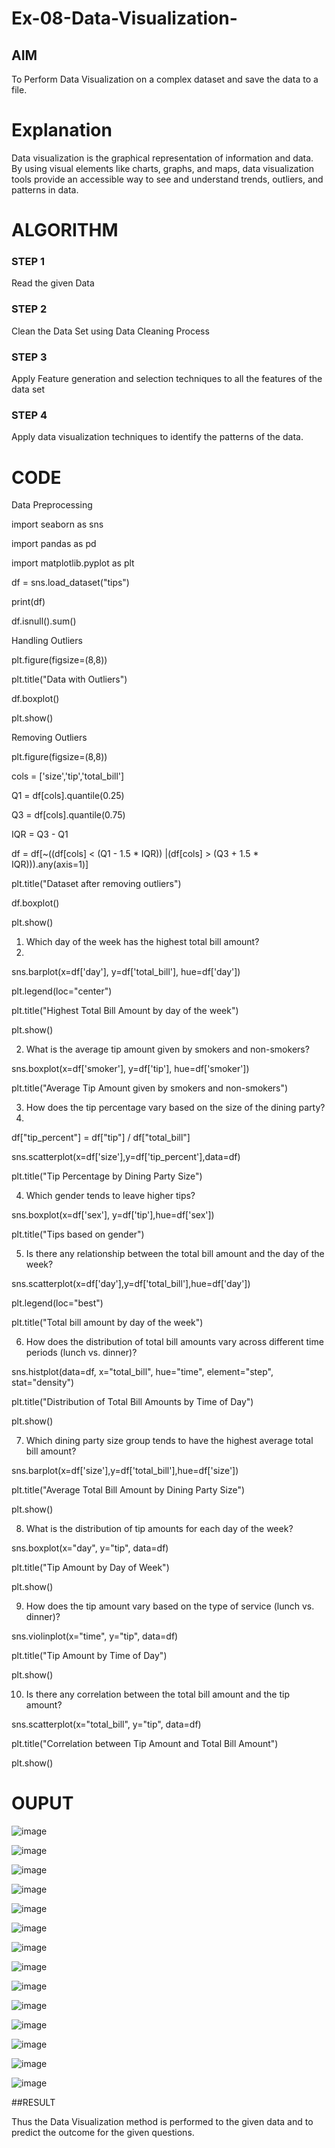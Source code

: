 # Ex-08-Data-Visualization-

## AIM

To Perform Data Visualization on a complex dataset and save the data to a file. 

# Explanation

Data visualization is the graphical representation of information and data. By using visual elements like charts, graphs, and maps, data visualization tools provide an accessible way to see and understand trends, outliers, and patterns in data.

# ALGORITHM

### STEP 1

Read the given Data

### STEP 2

Clean the Data Set using Data Cleaning Process

### STEP 3

Apply Feature generation and selection techniques to all the features of the data set

### STEP 4

Apply data visualization techniques to identify the patterns of the data.


# CODE

Data Preprocessing

import seaborn as sns

import pandas as pd

import matplotlib.pyplot as plt

df = sns.load_dataset("tips")

print(df)

df.isnull().sum()

Handling Outliers

plt.figure(figsize=(8,8))

plt.title("Data with Outliers")

df.boxplot()

plt.show()

Removing Outliers

plt.figure(figsize=(8,8))

cols = ['size','tip','total_bill']

Q1 = df[cols].quantile(0.25)

Q3 = df[cols].quantile(0.75)

IQR = Q3 - Q1

df = df[~((df[cols] < (Q1 - 1.5 * IQR)) |(df[cols] > (Q3 + 1.5 * IQR))).any(axis=1)]

plt.title("Dataset after removing outliers")

df.boxplot()

plt.show()

1) Which day of the week has the highest total bill amount?
2) 
sns.barplot(x=df['day'], y=df['total_bill'], hue=df['day'])

plt.legend(loc="center")

plt.title("Highest Total Bill Amount by day of the week")

plt.show()

2) What is the average tip amount given by smokers and non-smokers?

sns.boxplot(x=df['smoker'], y=df['tip'], hue=df['smoker'])

plt.title("Average Tip Amount given by smokers and non-smokers")

3) How does the tip percentage vary based on the size of the dining party?
4) 
df["tip_percent"] = df["tip"] / df["total_bill"]

sns.scatterplot(x=df['size'],y=df['tip_percent'],data=df)

plt.title("Tip Percentage by Dining Party Size")

4) Which gender tends to leave higher tips?

sns.boxplot(x=df['sex'], y=df['tip'],hue=df['sex'])

plt.title("Tips based on gender")

5) Is there any relationship between the total bill amount and the day of the week?

sns.scatterplot(x=df['day'],y=df['total_bill'],hue=df['day'])

plt.legend(loc="best")

plt.title("Total bill amount by day of the week")

6) How does the distribution of total bill amounts vary across different time periods (lunch vs. dinner)?

sns.histplot(data=df, x="total_bill", hue="time", element="step", stat="density")

plt.title("Distribution of Total Bill Amounts by Time of Day")

plt.show()

7) Which dining party size group tends to have the highest average total bill amount?

sns.barplot(x=df['size'],y=df['total_bill'],hue=df['size'])

plt.title("Average Total Bill Amount by Dining Party Size")

plt.show()

8) What is the distribution of tip amounts for each day of the week?

sns.boxplot(x="day", y="tip", data=df)

plt.title("Tip Amount by Day of Week")

plt.show()

9) How does the tip amount vary based on the type of service (lunch vs. dinner)?

sns.violinplot(x="time", y="tip", data=df)

plt.title("Tip Amount by Time of Day")

plt.show()

10) Is there any correlation between the total bill amount and the tip amount?

sns.scatterplot(x="total_bill", y="tip", data=df)

plt.title("Correlation between Tip Amount and Total Bill Amount")

plt.show()

# OUPUT

![image](https://github.com/nivetharajaa/Ex-08-Data-Visualization_1/assets/120543388/bfed2ce8-2b00-4e7b-81ce-9f2f0d41c94e)



![image](https://github.com/nivetharajaa/Ex-08-Data-Visualization_1/assets/120543388/d14bf713-fa9f-496c-99a0-277a2331caac)


![image](https://github.com/nivetharajaa/Ex-08-Data-Visualization_1/assets/120543388/413155f4-cfc9-4fd9-b498-def66fbff164)



![image](https://github.com/nivetharajaa/Ex-08-Data-Visualization_1/assets/120543388/8304f5c3-67b2-4aa2-8a48-d5833c78b2a9)



![image](https://github.com/nivetharajaa/Ex-08-Data-Visualization_1/assets/120543388/ffa5746c-aeb3-4c14-a6d6-72826b459cbf)



![image](https://github.com/nivetharajaa/Ex-08-Data-Visualization_1/assets/120543388/6bbe41d0-4a54-4d96-81f6-457eb4241f79)



![image](https://github.com/nivetharajaa/Ex-08-Data-Visualization_1/assets/120543388/7f7a1d43-a0cf-4896-911d-d188c140d8ab)



![image](https://github.com/nivetharajaa/Ex-08-Data-Visualization_1/assets/120543388/47031041-fdea-4453-bed6-fff88cc0c5f0)


![image](https://github.com/nivetharajaa/Ex-08-Data-Visualization_1/assets/120543388/95752801-7a43-4b8d-9e36-1bf227e891d4)



![image](https://github.com/nivetharajaa/Ex-08-Data-Visualization_1/assets/120543388/1a687141-65df-417c-9bd5-76d7cc644c6e)



![image](https://github.com/nivetharajaa/Ex-08-Data-Visualization_1/assets/120543388/d979ced7-464b-4c04-9681-a909132cfa7f)



![image](https://github.com/nivetharajaa/Ex-08-Data-Visualization_1/assets/120543388/f6ec94ab-01c1-49ae-89a3-e1d1edde445d)



![image](https://github.com/nivetharajaa/Ex-08-Data-Visualization_1/assets/120543388/00cdebe9-7b81-4be3-90d8-0ce73170fb47)



![image](https://github.com/nivetharajaa/Ex-08-Data-Visualization_1/assets/120543388/733b0b05-32fe-4e03-abc9-b84424c80f61)


##RESULT

Thus the Data Visualization method is performed to the given data and to predict the outcome for the given questions.


















